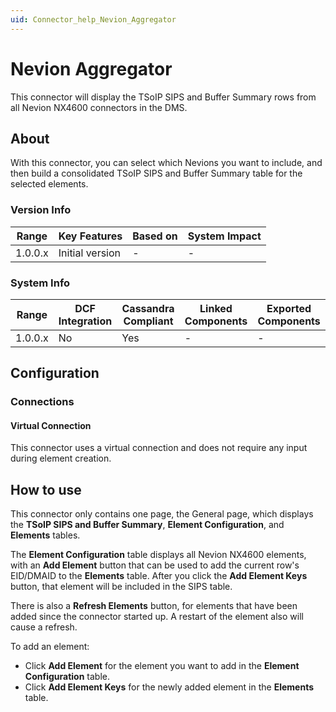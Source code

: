 ```yaml
---
uid: Connector_help_Nevion_Aggregator
---
```


# Nevion Aggregator

This connector will display the TSoIP SIPS and Buffer Summary rows from all Nevion NX4600 connectors in the DMS.

## About

With this connector, you can select which Nevions you want to include, and then build a consolidated TSoIP SIPS and Buffer Summary table for the selected elements.

### Version Info

| **Range** | **Key Features** | **Based on** | **System Impact** |
|-----------|------------------|--------------|-------------------|
| 1.0.0.x   | Initial version  | \-           | \-                |

### System Info

| **Range** | **DCF Integration** | **Cassandra Compliant** | **Linked Components** | **Exported Components** |
|-----------|---------------------|-------------------------|-----------------------|-------------------------|
| 1.0.0.x   | No                  | Yes                     | \-                    | \-                      |

## Configuration

### Connections

#### Virtual Connection

This connector uses a virtual connection and does not require any input during element creation.

## How to use

This connector only contains one page, the General page, which displays the **TSoIP SIPS and Buffer Summary**, **Element Configuration**, and **Elements** tables.

The **Element Configuration** table displays all Nevion NX4600 elements, with an **Add Element** button that can be used to add the current row's EID/DMAID to the **Elements** table. After you click the **Add Element Keys** button, that element will be included in the SIPS table.

There is also a **Refresh Elements** button, for elements that have been added since the connector started up. A restart of the element also will cause a refresh.

To add an element:

- Click **Add Element** for the element you want to add in the **Element Configuration** table.
- Click **Add Element Keys** for the newly added element in the **Elements** table.
